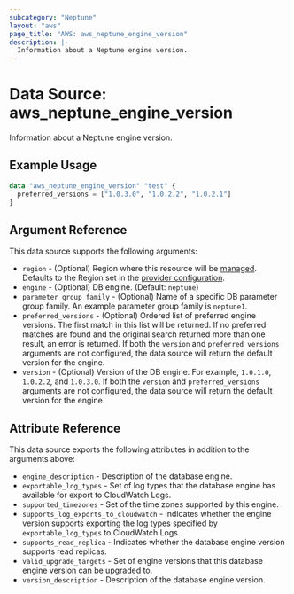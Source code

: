 ```yaml
---
subcategory: "Neptune"
layout: "aws"
page_title: "AWS: aws_neptune_engine_version"
description: |-
  Information about a Neptune engine version.
---
```


# Data Source: aws_neptune_engine_version

Information about a Neptune engine version.

## Example Usage

```terraform
data "aws_neptune_engine_version" "test" {
  preferred_versions = ["1.0.3.0", "1.0.2.2", "1.0.2.1"]
}
```

## Argument Reference

This data source supports the following arguments:

* `region` - (Optional) Region where this resource will be [managed](https://docs.aws.amazon.com/general/latest/gr/rande.html#regional-endpoints). Defaults to the Region set in the [provider configuration](https://registry.terraform.io/providers/hashicorp/aws/latest/docs#aws-configuration-reference).
* `engine` - (Optional) DB engine. (Default: `neptune`)
* `parameter_group_family` - (Optional) Name of a specific DB parameter group family. An example parameter group family is `neptune1`.
* `preferred_versions` - (Optional) Ordered list of preferred engine versions. The first match in this list will be returned. If no preferred matches are found and the original search returned more than one result, an error is returned. If both the `version` and `preferred_versions` arguments are not configured, the data source will return the default version for the engine.
* `version` - (Optional) Version of the DB engine. For example, `1.0.1.0`, `1.0.2.2`, and `1.0.3.0`. If both the `version` and `preferred_versions` arguments are not configured, the data source will return the default version for the engine.

## Attribute Reference

This data source exports the following attributes in addition to the arguments above:

* `engine_description` - Description of the database engine.
* `exportable_log_types` - Set of log types that the database engine has available for export to CloudWatch Logs.
* `supported_timezones` - Set of the time zones supported by this engine.
* `supports_log_exports_to_cloudwatch` - Indicates whether the engine version supports exporting the log types specified by `exportable_log_types` to CloudWatch Logs.
* `supports_read_replica` - Indicates whether the database engine version supports read replicas.
* `valid_upgrade_targets` - Set of engine versions that this database engine version can be upgraded to.
* `version_description` - Description of the database engine version.
